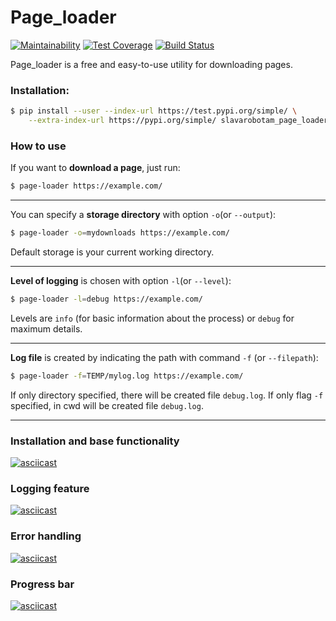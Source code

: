 # Page_loader
[![Maintainability](https://api.codeclimate.com/v1/badges/6618e09548c56dd08217/maintainability)](https://codeclimate.com/github/slavarobotam/python-project-lvl3/maintainability)  [![Test Coverage](https://api.codeclimate.com/v1/badges/6618e09548c56dd08217/test_coverage)](https://codeclimate.com/github/slavarobotam/python-project-lvl3/test_coverage)  [![Build Status](https://travis-ci.org/slavarobotam/python-project-lvl3.svg?branch=master)](https://travis-ci.org/slavarobotam/python-project-lvl3)


Page_loader is a free and easy-to-use utility for downloading pages.

### Installation:

```sh
$ pip install --user --index-url https://test.pypi.org/simple/ \
    --extra-index-url https://pypi.org/simple/ slavarobotam_page_loader
```

### How to use

If you want to **download a page**, just run:
``` bash
$ page-loader https://example.com/
```
---
You can specify a **storage directory** with option `-o`(or `--output`):
```sh
$ page-loader -o=mydownloads https://example.com/
```
Default storage is your current working directory.

---
**Level of logging** is chosen with option `-l`(or `--level`):
```sh
$ page-loader -l=debug https://example.com/
```
Levels are `info` (for basic information about the process) or `debug` for maximum details.

---
**Log file** is created by indicating the path with command `-f` (or `--filepath`):
```sh
$ page-loader -f=TEMP/mylog.log https://example.com/
```
If only directory specified, there will be created file `debug.log`.
If only flag `-f` specified, in cwd will be created file `debug.log`.

---

### Installation and base functionality

[![asciicast](https://asciinema.org/a/293203.svg)](https://asciinema.org/a/293203)

### Logging feature

[![asciicast](https://asciinema.org/a/295009.svg)](https://asciinema.org/a/295009)

### Error handling

[![asciicast](https://asciinema.org/a/295544.svg)](https://asciinema.org/a/295544)

### Progress bar

[![asciicast](https://asciinema.org/a/295924.svg)](https://asciinema.org/a/295924)
